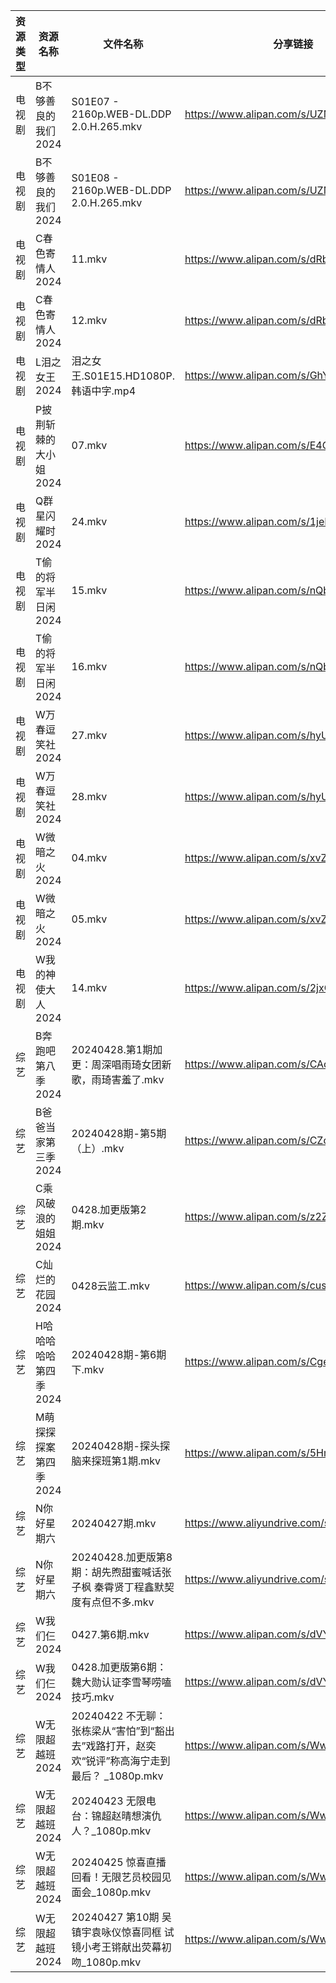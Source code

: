 | 资源类型 | 资源名称          | 文件名称                                                        | 分享链接                                      | 更新时间                |
| ---- | ------------- | ----------------------------------------------------------- | ----------------------------------------- | ------------------- |
| 电视剧  | B不够善良的我们2024  | S01E07 - 2160p.WEB-DL.DDP 2.0.H.265.mkv                     | https://www.alipan.com/s/UZMkGzPSvAV      | 2024-04-28 00:05:04 |
| 电视剧  | B不够善良的我们2024  | S01E08 - 2160p.WEB-DL.DDP 2.0.H.265.mkv                     | https://www.alipan.com/s/UZMkGzPSvAV      | 2024-04-28 00:05:04 |
| 电视剧  | C春色寄情人2024    | 11.mkv                                                      | https://www.alipan.com/s/dRbJ8pTesfi      | 2024-04-28 00:05:18 |
| 电视剧  | C春色寄情人2024    | 12.mkv                                                      | https://www.alipan.com/s/dRbJ8pTesfi      | 2024-04-28 00:05:18 |
| 电视剧  | L泪之女王2024     | 泪之女王.S01E15.HD1080P.韩语中字.mp4                                | https://www.alipan.com/s/GhYLZdpMfQz      | 2024-04-28 00:05:31 |
| 电视剧  | P披荆斩棘的大小姐2024 | 07.mkv                                                      | https://www.alipan.com/s/E4CZ6JppfTo      | 2024-04-28 14:08:33 |
| 电视剧  | Q群星闪耀时2024    | 24.mkv                                                      | https://www.alipan.com/s/1jeEZrfywxW      | 2024-04-28 14:08:36 |
| 电视剧  | T偷的将军半日闲2024  | 15.mkv                                                      | https://www.alipan.com/s/nQbHvpp9ZPm      | 2024-04-28 14:09:17 |
| 电视剧  | T偷的将军半日闲2024  | 16.mkv                                                      | https://www.alipan.com/s/nQbHvpp9ZPm      | 2024-04-28 14:09:16 |
| 电视剧  | W万春逗笑社2024    | 27.mkv                                                      | https://www.alipan.com/s/hyUUC7HUFp6      | 2024-04-28 14:09:20 |
| 电视剧  | W万春逗笑社2024    | 28.mkv                                                      | https://www.alipan.com/s/hyUUC7HUFp6      | 2024-04-28 14:09:20 |
| 电视剧  | W微暗之火2024     | 04.mkv                                                      | https://www.alipan.com/s/xvZEDs4b7e5      | 2024-04-28 20:06:14 |
| 电视剧  | W微暗之火2024     | 05.mkv                                                      | https://www.alipan.com/s/xvZEDs4b7e5      | 2024-04-28 20:06:13 |
| 电视剧  | W我的神使大人2024   | 14.mkv                                                      | https://www.alipan.com/s/2jxG7oHMFse      | 2024-04-28 14:09:28 |
| 综艺   | B奔跑吧第八季2024   | 20240428.第1期加更：周深唱雨琦女团新歌，雨琦害羞了.mkv                          | https://www.alipan.com/s/CAcGkk8vZXT      | 2024-04-28 16:06:48 |
| 综艺   | B爸爸当家第三季2024  | 20240428期-第5期（上）.mkv                                        | https://www.alipan.com/s/CZcWZGAe35k      | 2024-04-28 16:06:50 |
| 综艺   | C乘风破浪的姐姐2024  | 0428.加更版第2期.mkv                                             | https://www.alipan.com/s/z2ZQFhKX5nR      | 2024-04-28 14:09:57 |
| 综艺   | C灿烂的花园2024    | 0428云监工.mkv                                                 | https://www.alipan.com/s/cusw5oJaLFV      | 2024-04-28 14:10:01 |
| 综艺   | H哈哈哈哈哈第四季2024 | 20240428期-第6期下.mkv                                          | https://www.alipan.com/s/CgezbEPvmVp      | 2024-04-28 14:10:09 |
| 综艺   | M萌探探探案第四季2024 | 20240428期-探头探脑来探班第1期.mkv                                    | https://www.alipan.com/s/5HmvNkxmnwZ      | 2024-04-28 14:10:28 |
| 综艺   | N你好星期六        | 20240427期.mkv                                               | https://www.aliyundrive.com/s/QGPr3eRo3pE | 2024-04-28 00:07:17 |
| 综艺   | N你好星期六        | 20240428.加更版第8期：胡先煦甜蜜喊话张子枫 秦霄贤丁程鑫默契度有点但不多.mkv               | https://www.aliyundrive.com/s/QGPr3eRo3pE | 2024-04-28 14:10:32 |
| 综艺   | W我们仨2024      | 0427.第6期.mkv                                                | https://www.alipan.com/s/dVYhFcy3TMz      | 2024-04-28 00:07:31 |
| 综艺   | W我们仨2024      | 0428.加更版第6期：魏大勋认证李雪琴唠嗑技巧.mkv                                | https://www.alipan.com/s/dVYhFcy3TMz      | 2024-04-28 14:10:45 |
| 综艺   | W无限超越班2024    | 20240422 不无聊：张栋梁从“害怕”到“豁出去”戏路打开，赵奕欢“锐评”称高海宁走到最后？ _1080p.mkv | https://www.alipan.com/s/Wwex7BWuJFP      | 2024-04-28 00:07:35 |
| 综艺   | W无限超越班2024    | 20240423 无限电台：锦超赵晴想演仇人？_1080p.mkv                           | https://www.alipan.com/s/Wwex7BWuJFP      | 2024-04-28 00:07:34 |
| 综艺   | W无限超越班2024    | 20240425 惊喜直播回看！无限艺员校园见面会_1080p.mkv                         | https://www.alipan.com/s/Wwex7BWuJFP      | 2024-04-28 00:07:34 |
| 综艺   | W无限超越班2024    | 20240427 第10期 吴镇宇袁咏仪惊喜同框 试镜小考王锵献出荧幕初吻_1080p.mkv             | https://www.alipan.com/s/Wwex7BWuJFP      | 2024-04-28 00:07:34 |
